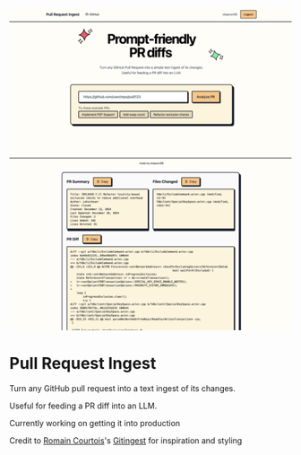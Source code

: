 [![Image](./docs/pringest_homescreen.png "Pull Request Ingest Front Page")](https://gitdiagram.com/)
[![Image](./docs/pringest.png "Pull Request Ingest")](https://gitdiagram.com/)


# Pull Request Ingest

Turn any GitHub pull request into a text ingest of its changes.

Useful for feeding a PR diff into an LLM.

Currently working on getting it into production

Credit to [Romain Courtois](https://github.com/cyclotruc)'s [Gitingest](https://gitingest.com/) for inspiration and styling

